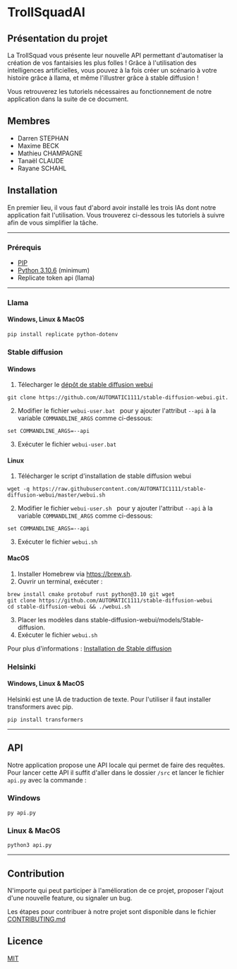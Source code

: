 #  TrollSquadAI

## Présentation du projet

La TrollSquad vous présente leur nouvelle API permettant d'automatiser la création de vos fantaisies les plus folles ! Grâce à l'utilisation des intelligences artificielles, vous pouvez à la fois créer un scénario à votre histoire grâce à llama, et même l'illustrer grâce à stable diffusion !

Vous retrouverez les tutoriels nécessaires au fonctionnement de notre application dans la suite de ce document.

## Membres

- Darren STEPHAN
- Maxime BECK
- Mathieu CHAMPAGNE
- Tanaël CLAUDE
- Rayane SCHAHL

## Installation
En premier lieu, il vous faut d'abord avoir installé les trois IAs dont notre application fait l'utilisation. 
Vous trouverez ci-dessous les tutoriels à suivre afin de vous simplifier la tâche.

---
### Prérequis

 - [PIP](https://pip.pypa.io/en/stable/installation/)
 - [Python 3.10.6](https://www.python.org/downloads/release/python-3106/) (minimum)
 - Replicate token api (llama)
---

### Llama
#### Windows, Linux & MacOS
```
pip install replicate python-dotenv
```

### Stable diffusion

#### Windows
1. Télecharger le [dépôt de stable diffusion webui](https://github.com/AUTOMATIC1111/stable-diffusion-webui#installation-and-running)
```
git clone https://github.com/AUTOMATIC1111/stable-diffusion-webui.git.
```
2. Modifier le fichier ```webui-user.bat ``` pour y ajouter l'attribut ```--api``` à la variable ```COMMANDLINE_ARGS``` comme ci-dessous:
``` 
set COMMANDLINE_ARGS=--api
```
3. Exécuter le fichier `webui-user.bat`


#### Linux

1. Télécharger le script d'installation de stable diffusion webui
```
wget -q https://raw.githubusercontent.com/AUTOMATIC1111/stable-diffusion-webui/master/webui.sh
```
2. Modifier le fichier ```webui-user.sh ``` pour y ajouter l'attribut ```--api``` à la variable `COMMANDLINE_ARGS` comme ci-dessous:
``` 
set COMMANDLINE_ARGS=--api
```
3. Exécuter le fichier ```webui.sh```

#### MacOS

1. Installer Homebrew via https://brew.sh.
2. Ouvrir un terminal, exécuter :
```
brew install cmake protobuf rust python@3.10 git wget
git clone https://github.com/AUTOMATIC1111/stable-diffusion-webui
cd stable-diffusion-webui && ./webui.sh
```
3. Placer les modèles dans stable-diffusion-webui/models/Stable-diffusion.
4. Exécuter le fichier ```webui.sh```

Pour plus d'informations : [Installation de Stable diffusion](https://github.com/AUTOMATIC1111/stable-diffusion-webui#installation-and-running)

### Helsinki
#### Windows, Linux & MacOS
Helsinki est une IA de traduction de texte. Pour l'utiliser il faut installer transformers avec pip.
``` 
pip install transformers
```

---
## API

Notre application propose une API locale qui permet de faire des requêtes.
Pour lancer cette API il suffit d'aller dans le dossier `/src` et lancer le fichier `api.py` avec la commande : 
### Windows
```
py api.py
```
### Linux & MacOS
```
python3 api.py
```

---

## Contribution

N'importe qui peut participer à l'amélioration de ce projet, proposer l'ajout d'une nouvelle feature, ou signaler un bug.

Les étapes pour contribuer à notre projet sont disponible dans le fichier [CONTRIBUTING.md]("https://github.com/La-trollsquad/llm/blob/main/CONTRIBUTING.md")

## Licence

[MIT](https://github.com/La-trollsquad/llm/blob/main/LICENSE)
